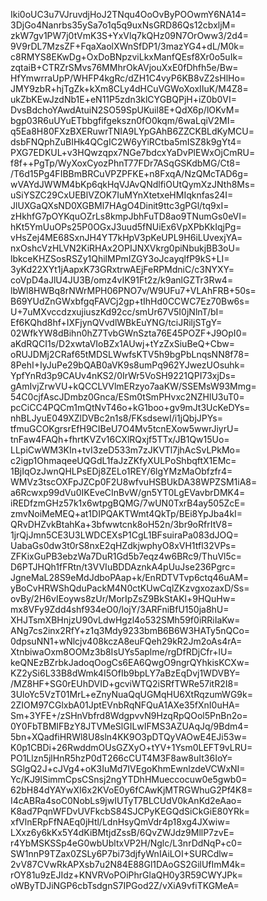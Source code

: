 Iki0oUC3u7VJruvdjHoJ2TNqu4OoOvByPOOwmY6NA14=
3DjGo4Nanrbs35ySa7o1q5q9uxNsGRD86Qs12cbxljM=
zkW7gv1PW7j0tVmK3S+YxVlq7kQHz09N7OrOww3/2d4=
9V9rDL7MzsZF+FqaXaolXWnSfDP1/3mazYG4+dL/M0k=
c8RMYS8EKwDg+OxDoBNpzviLkxManfQEsf8Xr0o5uIk=
zqtaiB+CTRZrSMvs76MMhrOkAVjouXxE0fDhfh5e/Bw=
HfYmwrraUpP/WHFP4kgRc/dZH1C4vyP6KB8vZ2sHlHo=
JMY9zbR+hjTgZk+kXm8CLy4dHCuVGWoXoxIIuK/M4Z8=
ukZbKEwJzdNb1E+eN11P5zdn3klCYGBQPjH+iZ0b0VI=
DvsBdchoYAwdAtuiN2SO59SpUKuil8E+QdX6p/lOKvM=
bgp03R6uUYuETbbgfifgekszn0fO0kqm/6waLqiV2MI=
q5Ea8H80FXzBXERuwrTNIA9LYpGAhB6ZZCKBLdKyMCU=
dsbFNQphZuBIHk4QCgIC2W6yYiRCtba5mISZ8k9gYt4=
PXG7EDKUL+v3HQwzqpx7NGe7bdcxYaDvPlEWxOjCmRU=
f8f++PgTp/WyXoxCyozPhnT77FDr7ASqGSKdbMG/Ct8=
/T6d15Pg4FIBBmBRCuVPZPFKE+n8FxqA/NzQMcTAD6g=
wVAYdJWWM4bKp6qkHqVJAvQNdlfiOUtQymXzJNth8Ms=
uSiYSZC29CxUEBlVZOK7IuMYnXtetxeHMIqknfas24I=
JlUXGaQXsND0XGBMl7HAgO4Dinit9ttc3gPGl/tq9xI=
zHkhfG7pOYKquOZrLs8kmpJbhFuTD8ao9TNumGs0eVI=
hKt5YmUuOPs25P0OGxJ3uud5fNUiEx6VpXPbKkIqjPg=
vHsZej4ME68SxnJH4YT7kHpV3pKeUPL9H6iLUvexjYA=
nxOshcVzHLVN2KiRHAx2OPIJNXVkrg0piNbukjBB3oU=
lbkceKHZSosRSZy1QhilMPmIZGY3oJcayqlfP9kS+LI=
3yKd22XYt1jAapxK73GRxtrwAEjFeRPMdniC/c3NYXY=
coVpD4aJlU4JU3B/omz4vIK91Ft2z/k9anlGZTr3Rw4=
lbWl8HWBq8rNWrMPH06PNO7v/W9UFu7+VLAhFRB+50s=
B69YUdZnGWxbfgqFAVCj2gp+tIhHd0CCWC7Ez70Bw6s=
U+7uMXvccdzxujiuszKd92cc/smUr67V5I0jNlnT/bI=
Ef6KQhd8hf+IXFjynQVvdlWBkEuYNG/tciJRiljSTgY=
02WfkYW8dBihn0hZ7TvbGWnSzta76E45POZF+J9OpI0=
aKdRQCI1s/D2xwtaVIoBZx1AUwj+tYzZxSiuBeQ+Cbw=
oRUJDMj2CRaf65tMDSLWwfsKTV5h9bgPbLnqsNN8f78=
8PehI+IyJuPe29bQAB0aVK9s8umPq962YJwezUOsuhk=
YpfYnRd3p9CAUv4nKS2/0IrWr5VoSH9221QPI73xjDs=
gAmIvjZrwVU+kQCCLVVlmERzyo7aaKW/SSEMsW93Mmg=
54C0cjfAscJDmbz0Gnca/ESm0tSmPHvxc2NZHlU3uT0=
pcCiCC4PQCm1mQtNvT46o+kG1boo+gv9mJt3UcKeDYs=
nhBLJyuE049XZlDVBc2n1s8/FKsdsewI/i1jQbjJPYs=
tfmuGCOKgrsrEfH9CIBeU7O4Mv5tcnEXow5wwrJiyrU=
tnFaw4FAQh+fhrtKVZv16CXlRQxjf5TTx/JB1Qw15Uo=
LLpiCwWM3KIn+tvI3zeD533m7zJKVTl7jhAcSvLPkMo=
c2igp1OhmaqeeUQGdL1faJzZKfyXULPoShbqftX1EMc=
1BjIqOzJwnQHLPsEDj8ZELo1REY/6lgYMzMaObfzfr4=
WMVz3tscOXFpJZCp0F2U8wfvuHSBUkDA38WPZSM1iA8=
a6Rcwxp99dVu0IKEveCInBvW/gn5YT0LgEVavbrDMK4=
iREDfzmGHz57k1x6wtpgBQMG/7wUN0TxrB4ay505ZcE=
zmvNoiMeMEQ+at1DIPQAKTWmt4QkTp/BEi8YpJba4kI=
QRvDHZvkBtahKa+3bfwwtcnk8oH52n/3br9oRfrItV8=
1jrQjJmn5CE3U3LWDCEXsP1CgL1BFsuiraPa083dJOQ=
UabaGs0dw3t0rS8nxE2qHZdkjwphyO8xVH1tfl32VPs=
ZFKixGuPB3ebzWa7DuR1Gd5b7eqz4w6BRc9/ThuVl5c=
D6PTJHQh1fFRtn/t3VVIuBDDAznkA4pUuJse236Pgrc=
JgneMaL28S9eMdJdboPAap+k/EnRDTVTvp6ctq46uAM=
yBoCvHRWShQduPackM4N0ctKUwCqlZKzvgxozaxD/Ss=
ovBy/2H6vIEoyws8zUr/MorIpZsZ9BkStAKl+9HQuHw=
mx8VFy9Zdd4shf934eO0/lojY/3ARFniBfU150ja8hU=
XHJTsmXBHnjzU90vLdwHgzl4o532SMh59f0iRRiIaKw=
ANg7cs2inx2RfY+z1q3Mdy9233bmB6B6W3HATy5nQCo=
0dpsuNN1+wNlcjv408kczA8euFQeh29kR2Jm2oAs4rA=
XtnbiwaOxm8OOMz3b8IsUYs5aplme/rgDfRDjCfr+lU=
keQNEzBZrbkJadoqOogCs6EA6QwgO9ngrQYhkisKCXw=
KZ2ySi6L33B8dWmk4I5OfIb9bpLY7aBzEqDvj1WDVBY=
/MZ8HF+SG0rEUhDVID+gcviWTQ2iSRfTWRe57itR2I8=
3UloYc5VzT01MrL+eZnyNuaQqUGMqHU6XtRqzumWG9k=
2ZIOM97CGlxbA01JptEVnbRqNFQuA1AXe35fXnI0uHA=
Sm+3YFE+/zSHnVbfrd8WdgpvvN9HzqRpQOol5PnBn2o=
0Y0FbTBMIFBzY8JTVMeSlGILwIFMS3AZUAqJq/9Bdm4=
5bn+XQadfiHRWl8U8sln4KK9O3pDTQyVAOwE4EJi53w=
K0p1CBDi+26RwddmOUsGZXyO+tYV+1Ysm0LEFT9vLRU=
PO1Llzn5jlHnR5hzP0dT266cCUT4M3F8aw8uIt36IoY=
SGlgQ2J+cJVg4+oK3IuMd7IVEgoKhmEwnlzdeVCWxNI=
Yc/KJ9lSimmCpsCSnsj2ngYTDhHMueccocuw0e5gwb0=
62bH84dYAYwXI6x2KVoE0y6fCAwKjMTRGWhuG2Pf4K8=
I4cABRa4soC0NobLs9jwIUTyT7BLCUdV0kAnKd2eAao=
K8ad7PqnWFDvUVFkcbS84SJCPyKEGQdSiCkGiE80YRk=
xfVlnERpFfNAEq0jHtl/LdnHsyQmVdr4p18xg4JXwiw=
LXxz6y6kKx5Y4dKiBMtjdZssB/6QvZWJdz9MllP7zvE=
r4YbMSKSSp4eG0wbUbltxVP2H/Nglc/L3nrDdNqP+c0=
SW1nnP9TZax0ZSLy6P7bi73djfyWnIAiLOI+SURCdlw=
2vV87CVwRkAPXsb7u2N84E88Gl1DAoGS2GilUfImM4k=
rOY81u9zEJIdz+KNVRVoPOiPhrGlaQH0y3R59CWYJPk=
oWByTDJiNGP6cbTsdgnS7IPGod2Z/vXiA9vfiTKGMeA=
